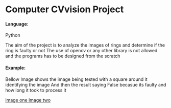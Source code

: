 # Computer CVvision Project #

#### Language: ####

Python


The aim of the project is to analyze the images of rings and determine if the ring is faulty or not
The use of opencv or any other library is not allowed and the programs has to be designed from the scratch 

#### Example: ####

Bellow Image shows the image being tested with a square around it identifying the image
And then the result saying False becasue its faulty and how long it took to process it 

[image one ](exm/sc.png)
[image two ](exm/sc2.png)